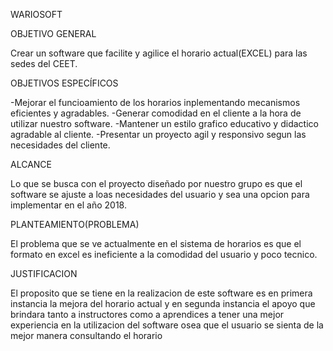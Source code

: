 WARIOSOFT

OBJETIVO GENERAL

Crear un software que facilite y agilice el horario actual(EXCEL) para las sedes del CEET.

OBJETIVOS ESPECÍFICOS

-Mejorar el funcioamiento de los horarios inplementando mecanismos eficientes y agradables.
-Generar comodidad en el cliente a la hora de utilizar nuestro software.
-Mantener un estilo grafico educativo y didactico agradable al cliente.
-Presentar un proyecto agil y responsivo segun las necesidades del cliente.

ALCANCE

Lo que se busca con el proyecto diseñado por nuestro grupo es que el software se ajuste a loas necesidades del usuario y sea una opcion para implementar en el año 2018.

PLANTEAMIENTO(PROBLEMA)

El problema que se ve actualmente en el sistema de horarios es que el formato en excel es ineficiente a la comodidad del usuario y poco tecnico.  

JUSTIFICACION

El proposito que se tiene en la realizacion de este software es en primera instancia la mejora del horario actual y en segunda
instancia el apoyo que brindara tanto a instructores como a aprendices a tener una mejor experiencia en la utilizacion
del software osea que el usuario se sienta de la mejor manera consultando el horario 